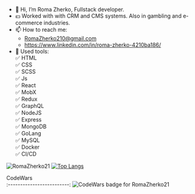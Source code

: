 - 👋 Hi, I’m Roma Zherko, Fullstack developer.
- 💵 Worked with with CRM and CMS systems. Also in gambling and e-commerce industries.
- 📫 How to reach me: 
  - RomaZherko210@gmail.com
  - https://www.linkedin.com/in/roma-zherko-4210ba186/ 
- 🔨 Used tools:\
:white_check_mark: HTML\
:white_check_mark: CSS\
:white_check_mark: SCSS\
:white_check_mark: Js\
:white_check_mark: React\
:white_check_mark: MobX\
:white_check_mark: Redux\
:white_check_mark: GraphQL\
:white_check_mark: NodeJS\
:white_check_mark: Express\
:white_check_mark: MongoDB\
:white_check_mark: GoLang\
:white_check_mark: MySQL\
:white_check_mark: Docker\
:white_check_mark: CI/CD
  
 ![RomaZherko21](https://github-readme-stats.vercel.app/api?username=RomaZherko21&show_icons=true&theme=dracula)
 [![Top Langs](https://github-readme-stats.vercel.app/api/top-langs/?username=RomaZherko21&layout=compact)](https://github.com/anuraghazra/github-readme-stats)

CodeWars                   
:-------------------------:
![CodeWars badge for RomaZherko21](https://www.codewars.com/users/RomaZherko21/badges/large)
